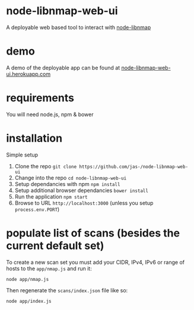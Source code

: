 # node-libnmap-web-ui #
A deployable web based tool to interact with [node-libnmap](https://github.com/jas-/node-libnmap)

# demo
A demo of the deployable app can be found at [node-libnmap-web-ui.herokuapp.com](http://node-libnmap-web-ui.herokuapp.com)

# requirements
You will need node.js, npm & bower

# installation
Simple setup

1. Clone the repo `git clone https://github.com/jas-/node-libnmap-web-ui`
2. Change into the repo `cd node-libnmap-web-ui`
3. Setup dependancies with npm `npm install`
4. Setup additional browser dependancies `bower install`
5. Run the application `npm start`
6. Browse to URL `http://localhost:3000` (unless you setup `process.env.PORT`)

# populate list of scans (besides the current default set)
To create a new scan set you must add your CIDR, IPv4, IPv6 or range of hosts to the `app/nmap.js` and run it:

`node app/nmap.js`

Then regenerate the `scans/index.json` file like so:

`node app/index.js`
